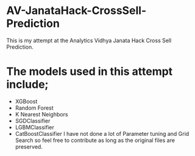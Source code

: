 # AV-JanataHack-CrossSell-Prediction
This is my attempt at the Analytics Vidhya Janata Hack Cross Sell Prediction. 

# The models used in this attempt include;

- XGBoost
- Random Forest
- K Nearest Neighbors
- SGDClassifier
- LGBMClassifier
- CatBoostClassifier
I have not done a lot of Parameter tuning and Grid Search so feel free to contribute as long as the original files are preserved. 

